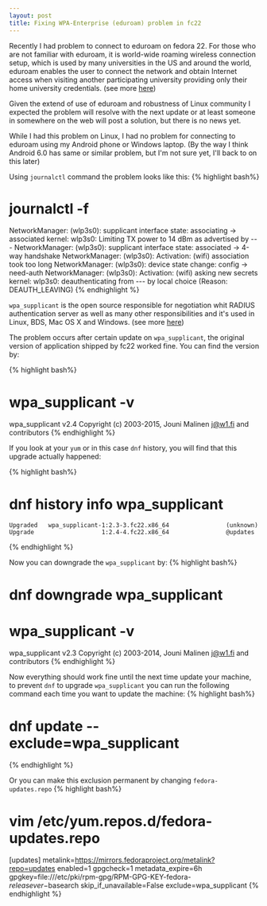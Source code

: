 ```yaml
---
layout: post
title: Fixing WPA-Enterprise (eduroam) problem in fc22
---
```


Recently I had problem to connect to eduroam on fedora 22. For those who are not familiar with eduroam, it is world-wide roaming wireless connection setup, which is used by many universities in the US and around the world, eduroam enables the user to connect the network and obtain Internet access when visiting another participating university providing only their home university credentials. (see more [here][1])

Given the extend of use of eduroam and robustness of Linux community I expected the problem will resolve with the next update or at least someone in somewhere on the web will post a solution, but there is no news yet. 

While I had this problem on Linux, I had no problem for connecting to eduroam using my Android phone or Windows laptop. (By the way I think Android 6.0 has same or similar problem, but I'm not sure yet, I'll back to on this later)

Using `journalctl` command the problem looks like this:
{% highlight bash%}
# journalctl -f

NetworkManager: (wlp3s0): supplicant interface state: associating -> associated
kernel: wlp3s0: Limiting TX power to 14 dBm as advertised by ---
NetworkManager: (wlp3s0): supplicant interface state: associated -> 4-way handshake
NetworkManager: (wlp3s0): Activation: (wifi) association took too long
NetworkManager: (wlp3s0): device state change: config -> need-auth
NetworkManager: (wlp3s0): Activation: (wifi) asking new secrets
kernel: wlp3s0: deauthenticating from --- by local choice (Reason: DEAUTH_LEAVING)
{% endhighlight %}

`wpa_supplicant` is the open source responsible for negotiation whit RADIUS authentication server as well as many other responsibilities and it's used in Linux, BDS, Mac OS X and Windows. (see more [here][2])

The problem occurs after certain update on `wpa_supplicant`, the original version of application shipped by fc22 worked fine. You can find the version by:

{% highlight bash%}
# wpa_supplicant -v
wpa_supplicant v2.4
Copyright (c) 2003-2015, Jouni Malinen <j@w1.fi> and contributors
{% endhighlight %}

If you look at your `yum` or in this case `dnf` history, you will find that this upgrade actually happened:

{% highlight bash%}
# dnf history info wpa_supplicant
    Upgraded   wpa_supplicant-1:2.3-3.fc22.x86_64                (unknown)
    Upgrade                   1:2.4-4.fc22.x86_64                @updates
{% endhighlight %}

Now you can downgrade the `wpa_supplicant` by:
{% highlight bash%}
# dnf downgrade wpa_supplicant

# wpa_supplicant -v
wpa_supplicant v2.3
Copyright (c) 2003-2014, Jouni Malinen <j@w1.fi> and contributors
{% endhighlight %}

Now everything should work fine until the next time update your machine, to prevent `dnf` to upgrade `wpa_supplicant` you can run the following command each time you want to update the machine:
{% highlight bash%}
# dnf update --exclude=wpa_supplicant
{% endhighlight %}

Or you can make this exclusion permanent by changing `fedora-updates.repo`
{% highlight bash%}
# vim /etc/yum.repos.d/fedora-updates.repo

[updates]
metalink=https://mirrors.fedoraproject.org/metalink?repo=updates
enabled=1
gpgcheck=1
metadata_expire=6h
gpgkey=file:///etc/pki/rpm-gpg/RPM-GPG-KEY-fedora-$releasever-$basearch
skip_if_unavailable=False
exclude=wpa_supplicant
{% endhighlight %}


[1]: https://www.eduroam.us/
[2]: http://w1.fi/wpa_supplicant/